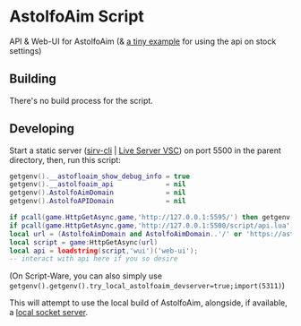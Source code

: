 # AstolfoAim Script
API & Web-UI for AstolfoAim (& [a tiny example](./example.lua) for using the api on stock settings)

## Building
There's no build process for the script.

## Developing
Start a static server ([sirv-cli](https://npm.im/sirv-cli) | [Live Server VSC](https://marketplace.visualstudio.com/items?itemName=ritwickdey.LiveServer)) on port 5500 in the parent directory, then, run this script:
```lua
getgenv().__astofloaim_show_debug_info = true
getgenv().__astolfoaim_api             = nil
getgenv().AstolfoAimDomain             = nil
getgenv().AstolfoAPIDomain             = nil

if pcall(game.HttpGetAsync,game,'http://127.0.0.1:5595/') then getgenv().AstolfoAPIDomain='http://127.0.0.1:5595' end
if pcall(game.HttpGetAsync,game,'http://127.0.0.1:5500/script/api.lua') then getgenv().AstolfoAimDomain='http://127.0.0.1:5500/script' end
local url = (AstolfoAimDomain and AstolfoAimDomain..'/' or 'https://astolfoaim.femboy.cafe/')..'web-ui.lua'
local script = game:HttpGetAsync(url)
local api = loadstring(script,'wui')('web-ui');
-- interact with api here if you so desire
```
(On Script-Ware, you can also simply use `getgenv().getgenv().try_local_astolfoaim_devserver=true;import(5311)`)

This will attempt to use the local build of AstolfoAim, alongside, if available, a [local socket server](../server/).